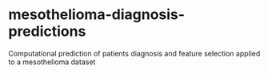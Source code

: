 # mesothelioma-diagnosis-predictions
Computational prediction of patients diagnosis and feature selection applied to a mesothelioma dataset
